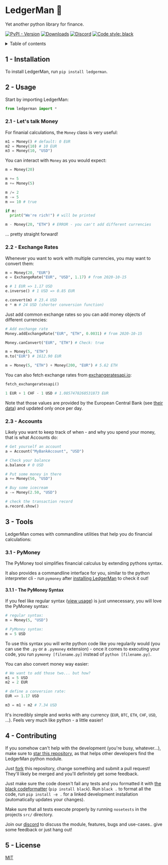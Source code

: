 
# LedgerMan :ledger:

Yet another python library for finance.

[![PyPI - Version][pypi-version-badge]][pypi]
[![Downloads][pepi-downloads-badge]][pepy tech]
[![Discord][discord-badge]][discord]
[![Code style: black][code-black-badge]][code-black]


<details>
  <summary>Table of contents</summary>

## Table of contents

+ [1 - Installation](#installation)
+ [2 - Usage](#usage)
  + [2.1 - Money](#usage-money)
  + [2.2 - Exchange Rates](#usage-exchange-rates)
  + [2.3 - Accounts](#usage-accounts)
+ [3 - Tools](#tools)
  + [3.1 - PyMoney Syntax Extender](#tools-pymoney)
    + [3.1.1 - PyMoney Syntax](#tools-pymoney-money)
+ [4 - Contributing](#contributing)
+ [5 - License (MIT)](#license)

</details>

<a id="installation"></a>
## 1 - Installation

To install LedgerMan, run `pip install ledgerman`.

<a id="usage"></a>
## 2 - Usage

Start by importing LedgerMan:

```python
from ledgerman import *
```

<a id="usage-money"></a>
### 2.1 - Let's talk Money

For finanial calculations, the `Money` class is very useful:

```python
m1 = Money() # default: 0 EUR
m2 = Money(10) # 10 EUR
m3 = Money(10, "USD")
```

You can interact with `Money` as you would expect:

```python
m = Money(20)

m += 5
m += Money(5)

m /= 2
m -= 5
m == 10 # true

if m:
  print("We're rich!") # will be printed

m - Money(20, "ETH") # ERROR - you can't add different currencies
```

... pretty straight forward!

<a id="usage-exchange-rates"></a>
### 2.2 - Exchange Rates

Whenever you want to work with multiple currencies, you may want to convert them:

```python
m = Money(20, "EUR")
e = ExchangeRate("EUR", "USD", 1.17) # from 2020-10-15

e # 1 EUR => 1.17 USD
e.inverse() # 1 USD => 0.85 EUR

e.convert(m) # 23.4 USD
e * m # 24 USD (shorter conversion function)
```

Just add common exchange rates so you can add money objects of different currencies:

```python
# Add exchange rate
Money.addExchangeRate("EUR", "ETH", 0.0031) # from 2020-10-15

Money.canConvert("EUR", "ETH") # Check: true

m = Money(5, "ETH")
m.to("EUR") # 1612.90 EUR

m = Money(5, "ETH") + Money(200, "EUR") # 5.62 ETH
```

You can also fetch exchange rates from [exchangeratesapi.io](https://exchangeratesapi.io):

```python
fetch_exchangeratesapi()

1 EUR + 1 CHF - 1 USD # 1.0857478268531873 EUR
```

Note that those values are provided by the European Central Bank (see [their data](https://www.ecb.europa.eu/stats/policy_and_exchange_rates/euro_reference_exchange_rates/html/index.en.html)) and
updated only once per day.

<a id="usage-accounts"></a>
### 2.3 - Accounts

Likely you want to keep track of when - and why you spend your money, that is what Accounts do:

```python
# Get yourself an account
a = Account("MyBankAccount", "USD")

# Check your balance
a.balance # 0 USD

# Put some money in there
a += Money(50, "USD")

# Buy some icecream
a -= Money(2.50, "USD")

# check the transaction record
a.record.show()
```

<a id="tools"></a>
## 3 - Tools

LedgerMan comes with commandline utilities that help you do financial calculations:

<a id="tools-pymoney"></a>
### 3.1 - PyMoney

The PyMoney tool simplifies financial calculus by extending pythons syntax.

It also provides a commandline interface for you, similar to the python interpreter
cli - run `pymoney` after [installing LedgerMan](#installation) to check it out!

<a id="tools-pymoney-money"></a>
#### 3.1.1 - The PyMoney Syntax

If you feel like regular syntax ([view usage](#usage-money)) is just unnecessary, you will love the PyMoney syntax:

```python
# regular syntax:
m = Money(5, "USD")

# PyMoney syntax:
m = 5 USD
```

To use this syntax you will write python code like you regularily would (you can use the `.py` or a `.pymoney` extension) - once it comes to executing your code, you run `pymoney [filename.py]` instead of `python [filename.py]`.

You can also convert money way easier:
```python
# We want to add those two... but how?
m1 = 5 USD
m2 = 2 EUR

# define a conversion rate:
EUR => 1.17 USD

m3 = m1 + m2 # 7.34 USD
```

It's incredibly simple and works with any currency (`EUR`, `BTC`, `ETH`, `CHF`, `USD`, ...). Feels very much like python - a little easier!


<a id="contributing"></a>
## 4 - Contributing

If you somehow can't help with the development (you're busy, whatever...), make sure to [star this repository][star],
as that helps other developers find the LedgerMan python module.

Just [fork] this repository, change something and submit a pull request!
They'll likely be merged and you'll definitely get some feedback.

Just make sure the code doesn't fail any tests and you formatted it with [the black codeformatter][code-black] (`pip install black`).
Run `black .` to format all the code, run `pip install -e .` for a linked development installation (automatically updates your changes).

Make sure that all tests execute properly by running `nosetests` in the projects `src/` directory.

Join our [discord] to discuss the module, features, bugs and use-cases.. give some feedback or just hang out!

<a id="license"></a>
## 5 - License

[MIT](https://choosealicense.com/licenses/mit/)

  [discord]: https://discord.com/invite/BsZXaur
  [discord-badge]: https://img.shields.io/badge/discord-join%20chat-000

  [pypi]: https://pypi.org/project/ledgerman/
  [pypi-version-badge]: https://img.shields.io/pypi/v/ledgerman?color=000

  [pepy tech]: https://pepy.tech/project/ledgerman
  [pepi-downloads-badge]: https://img.shields.io/badge/dynamic/json?style=flat&color=000&maxAge=10800&label=downloads&query=%24.total_downloads&url=https%3A%2F%2Fapi.pepy.tech%2Fapi%2Fprojects%2Fledgerman

  [code-black]: https://github.com/psf/black
  [code-black-badge]: https://img.shields.io/badge/code%20style-black-000000.svg

  [joingh]: https://github.com/join
  [newissue]: https://github.com/finnmglas/ledgerman/issues/new/choose
  [fork]: https://github.com/finnmglas/ledgerman/fork
  [star]: https://github.com/finnmglas/ledgerman/stargazers
